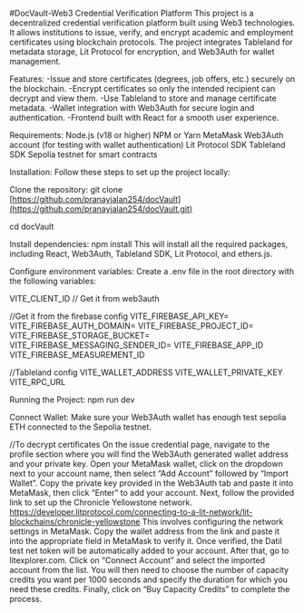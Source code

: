 #DocVault-Web3 Credential Verification Platform
This project is a decentralized credential verification platform built using Web3 technologies. It allows institutions to issue, verify, and encrypt academic and employment certificates using blockchain protocols. The project integrates Tableland for metadata storage, Lit Protocol for encryption, and Web3Auth for wallet management.

Features:
-Issue and store certificates (degrees, job offers, etc.) securely on the blockchain.
-Encrypt certificates so only the intended recipient can decrypt and view them.
-Use Tableland to store and manage certificate metadata.
-Wallet integration with Web3Auth for secure login and authentication.
-Frontend built with React for a smooth user experience.

Requirements:
Node.js (v18 or higher)
NPM or Yarn
MetaMask
Web3Auth account (for testing with wallet authentication)
Lit Protocol SDK
Tableland SDK
Sepolia testnet for smart contracts

Installation:
Follow these steps to set up the project locally:

Clone the repository:
git clone [https://github.com/pranayjalan254/docVault](https://github.com/pranayjalan254/docVault.git)

cd docVault

Install dependencies:
npm install
This will install all the required packages, including React, Web3Auth, Tableland SDK, Lit Protocol, and ethers.js.

Configure environment variables:
Create a .env file in the root directory with the following variables:

VITE_CLIENT_ID // Get it from web3auth


//Get it from the firebase config
VITE_FIREBASE_API_KEY=
VITE_FIREBASE_AUTH_DOMAIN=
VITE_FIREBASE_PROJECT_ID=
VITE_FIREBASE_STORAGE_BUCKET=
VITE_FIREBASE_MESSAGING_SENDER_ID=
VITE_FIREBASE_APP_ID
VITE_FIREBASE_MEASUREMENT_ID

//Tableland config
VITE_WALLET_ADDRESS
VITE_WALLET_PRIVATE_KEY
VITE_RPC_URL

Running the Project:
npm run dev

Connect Wallet:
Make sure your Web3Auth wallet has enough test sepolia ETH connected to the Sepolia testnet.

//To decrypt certificates
On the issue credential page, navigate to the profile section where you will find the Web3Auth generated wallet address and your private key. Open your MetaMask wallet, click on the dropdown next to your account name, then select “Add Account” followed by “Import Wallet”. Copy the private key provided in the Web3Auth tab and paste it into MetaMask, then click “Enter” to add your account.
Next, follow the provided link to set up the Chronicle Yellowstone network. https://developer.litprotocol.com/connecting-to-a-lit-network/lit-blockchains/chronicle-yellowstone This involves configuring the network settings in MetaMask. Copy the wallet address from the link and paste it into the appropriate field in MetaMask to verify it. Once verified, the Datil test net token will be automatically added to your account.
After that, go to litexplorer.com. Click on “Connect Account” and select the imported account from the list. You will then need to choose the number of capacity credits you want per 1000 seconds and specify the duration for which you need these credits. Finally, click on “Buy Capacity Credits” to complete the process.

